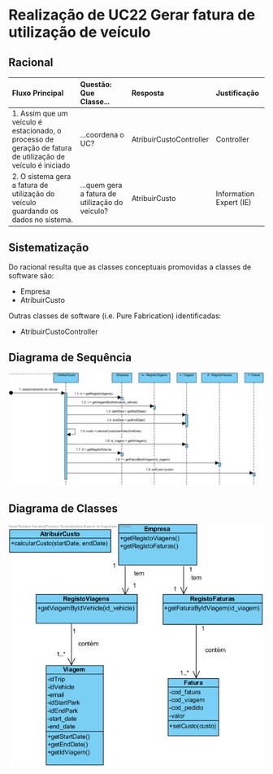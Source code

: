 # Realização de UC22 Gerar fatura de utilização de veículo

## Racional

| Fluxo Principal                                                                                        | Questão: Que Classe...                                      | Resposta                                       | Justificação                                                                                                         |
|:-------------------------------------------------------------------------------------------------------|:------------------------------------------------------------|:-----------------------------------------------|:---------------------------------------------------------------------------------------------------------------------|
| 1. Assim que um veículo é estacionado, o processo de geração de fatura de utilização de veículo é iniciado|...coordena o UC?|AtribuirCustoController| Controller |
|2. O sistema gera a fatura de utilização do veículo guardando os dados no sistema. |...quem gera a fatura de utilização do veículo?|AtribuirCusto|Information Expert (IE)|

## Sistematização ##

Do racional resulta que as classes conceptuais promovidas a classes de software são:
* Empresa
* AtribuirCusto

Outras classes de software (i.e. Pure Fabrication) identificadas:  

 * AtribuirCustoController

##	Diagrama de Sequência

![SD_UC22.png](SD_UC22.png)


##	Diagrama de Classes

![CD_UC22.png](CD_UC22.png)